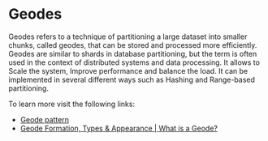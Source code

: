 # Geodes

Geodes refers to a technique of partitioning a large dataset into smaller chunks, called geodes, that can be stored and processed more efficiently. Geodes are similar to shards in database partitioning, but the term is often used in the context of distributed systems and data processing. It allows to Scale the system, Improve performance and balance the load. It can be implemented in several different ways such as Hashing and Range-based partitioning.

To learn more visit the following links:

- [Geode pattern](https://learn.microsoft.com/en-us/azure/architecture/patterns/geodes)
- [Geode Formation, Types & Appearance | What is a Geode?](https://study.com/academy/lesson/geode-formation-types-appearance.ht)